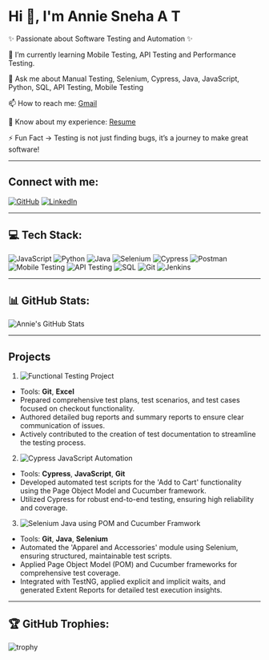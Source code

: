 # Hi 👋, I'm Annie Sneha A T
✨ Passionate about Software Testing and Automation ✨  

🌱 I’m currently learning Mobile Testing, API Testing and Performance Testing.

💬 Ask me about Manual Testing, Selenium, Cypress, Java, JavaScript, Python, SQL, API Testing, Mobile Testing

📫 How to reach me: [Gmail](anniesneha14@gmail.com) 

📄 Know about my experience: [Resume](https://resume-builder-test-new.masaischool.com/resume/public?resumeId=66e45860f6d5a90baf0c727d)

⚡ Fun Fact -> Testing is not just finding bugs, it’s a journey to make great software!

---

## Connect with me:
[![GitHub](https://img.shields.io/badge/GitHub-181717?style=for-the-badge&logo=github)](https://github.com/AnnieSneha)
[![LinkedIn](https://img.shields.io/badge/LinkedIn-0A66C2?style=for-the-badge&logo=linkedin&logoColor=white)](https://linkedin.com/in/anniesneha2000)

---

## 💻 Tech Stack:
![JavaScript](https://img.shields.io/badge/-JavaScript-yellow) ![Python](https://img.shields.io/badge/-Python-blue) ![Java](https://img.shields.io/badge/-Java-red) ![Selenium](https://img.shields.io/badge/-Selenium-green) ![Cypress](https://img.shields.io/badge/-Cypress-black) ![Postman](https://img.shields.io/badge/-Postman-orange) ![Mobile Testing](https://img.shields.io/badge/-Mobile_Testing-lightgrey) ![API Testing](https://img.shields.io/badge/-API_Testing-lightgrey) ![SQL](https://img.shields.io/badge/-SQL-orange) ![Git](https://img.shields.io/badge/-Git-black) ![Jenkins](https://img.shields.io/badge/-Jenkins-blue)

---

## 📊 GitHub Stats:
![Annie's GitHub Stats](https://github-readme-stats.vercel.app/api?username=AnnieSneha&show_icons=true&theme=radical)

---
## Projects 

1. ![Functional Testing Project](https://github.com/AnnieSneha/CW_B37_Project_Manual.git)
- Tools: **Git**, **Excel**
- Prepared comprehensive test plans, test scenarios, and test cases focused on checkout functionality.
- Authored detailed bug reports and summary reports to ensure clear communication of issues.
- Actively contributed to the creation of test documentation to streamline the testing process.

2. ![Cypress JavaScript Automation](https://github.com/AnnieSneha/CW_B37_Project_Cypress.git)
- Tools: **Cypress**, **JavaScript**, **Git**
- Developed automated test scripts for the 'Add to Cart' functionality using the Page Object Model and Cucumber framework.
- Utilized Cypress for robust end-to-end testing, ensuring high reliability and coverage.

3. ![Selenium Java using POM and Cucumber Framwork](https://github.com/AnnieSneha/CW_ProjectB38_.git)
- Tools: **Git**, **Java**, **Selenium**
- Automated the 'Apparel and Accessories' module using Selenium, ensuring structured, maintainable test scripts.
- Applied Page Object Model (POM) and Cucumber frameworks for comprehensive test coverage.
- Integrated with TestNG, applied explicit and implicit waits, and generated Extent Reports for detailed test execution insights.

---

## 🏆 GitHub Trophies:
![trophy](https://github-profile-trophy.vercel.app/?username=AnnieSneha&theme=darkhub&no-bg=true&no-frame=true)

